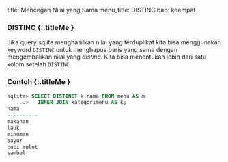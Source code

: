 title: Mencegah Nilai yang Sama
menu_title: DISTINC
bab: keempat


### <i class="fa fa-info-circle"></i> DISTINC {:.titleMe }

Jika query sqlite menghasilkan nilai yang terduplikat kita bisa menggunakan keyword `DISTINC` untuk menghapus baris yang sama dengan mengembalikan nilai yang _distinc_.
Kita bisa menentukan lebih dari satu kolom setelah `DISTINC`.

### <i class="fa fa-code"></i> Contoh {:.titleMe }

```sql
sqlite> SELECT DISTINCT k.nama FROM menu AS m
   ...>   INNER JOIN kategorimenu AS k;
nama      
----------
makanan   
lauk      
minuman   
sayur     
cuci mulut
sambel
```
